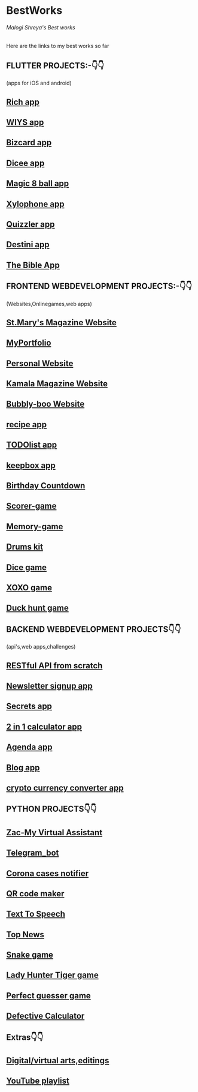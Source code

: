 # BestWorks
<h6>Malogi Shreya's Best works</h6>
Here are the links to my best works so far 

<h2>FLUTTER PROJECTS:-👇👇</h2>
(apps for iOS and android)

[Rich app](https://github.com/5hre9a/rich-app)
--
[WIYS app](https://github.com/5hre9a/WIYS-APP)
--
[Bizcard app](https://github.com/5hre9a/bizcard-app)
--
[Dicee app](https://github.com/5hre9a/dicee-app)
--
[Magic 8 ball app](https://github.com/5hre9a/magic-ball-app)
--
[Xylophone app](https://github.com/5hre9a/xylophone-app)
--
[Quizzler app](https://github.com/5hre9a/quizzler-app)
--
[Destini app](https://github.com/5hre9a/destini-app)
--
[The Bible App](https://github.com/5hre9a/TheBible_app)
--

<h2>FRONTEND WEBDEVELOPMENT PROJECTS:-👇👇</h2>
(Websites,Onlinegames,web apps)

[St.Mary's Magazine Website](https://github.com/5hre9a/emagz-website)
--
[MyPortfolio](https://github.com/5hre9a/MyPortfolio)
--
[Personal Website](https://github.com/5hre9a/my-ezyro-webby)
--
[Kamala Magazine Website](https://github.com/5hre9a/kamala-magz)
--
[Bubbly-boo Website](https://github.com/5hre9a/bubbly-boo)
--
[recipe app](https://github.com/5hre9a/recipe-app)
--
[TODOlist app](https://github.com/5hre9a/TODO-list-app)
--
[keepbox app](https://github.com/5hre9a/keepbox-app)
--
[Birthday Countdown](https://github.com/5hre9a/Bday-countdown)
--
[Scorer-game](https://github.com/5hre9a/scorer-game)
--
[Memory-game](https://github.com/5hre9a/memory-game)
--
[Drums kit](https://github.com/5hre9a/drums-kit)
--
[Dice game](https://github.com/5hre9a/Dice-game)
--
[XOXO game](https://github.com/5hre9a/XOXO-game)
--
[Duck hunt game](https://github.com/5hre9a/duckhunt-game)
--

<h2>BACKEND WEBDEVELOPMENT PROJECTS👇👇</h2>
(api's,web apps,challenges)

[RESTful API from scratch](https://github.com/5hre9a/RestAPI)
--
[Newsletter signup app](https://github.com/5hre9a/Newsletter-app)
--
[Secrets app](https://github.com/5hre9a/secrets-app)
--
[2 in 1 calculator app](https://github.com/5hre9a/Calculator-app)
--
[Agenda app](https://github.com/5hre9a/agenda-app)
--
[Blog app](https://github.com/5hre9a/blog-app)
--
[crypto currency converter app](https://github.com/5hre9a/cryptocurrency_converter)
--

<h2>PYTHON PROJECTS👇👇</h2>

[Zac-My Virtual Assistant](https://github.com/5hre9a/ZAC)
--
[Telegram_bot](https://github.com/5hre9a/zac-bot)
--
[Corona cases notifier](https://github.com/5hre9a/corona-cases-notifyer)
--
[QR code maker](https://github.com/5hre9a/QRcode-maker)
--
[Text To Speech](https://github.com/5hre9a/corona-cases-notifyer)
--
[Top News](https://github.com/5hre9a/TopNews)
--
[Snake game](https://github.com/5hre9a/snake-game)
--
[Lady Hunter Tiger game](https://github.com/5hre9a/LHT-game)
--
[Perfect guesser game](https://github.com/5hre9a/PerfectGuesser_game)
--
[Defective Calculator](https://github.com/5hre9a/defective_calculator)
--
<h2>Extras👇👇</h2>

[Digital/virtual arts,editings](https://github.com/5hre9a/vsco)
--
[YouTube playlist](https://github.com/5hre9a/YouTube_5hre9a)
--
